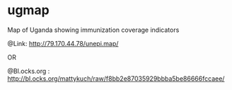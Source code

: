# ugmap
Map of Uganda showing immunization coverage indicators 

@Link: http://79.170.44.78/unepi.map/

OR

@Bl.ocks.org : http://bl.ocks.org/mattykuch/raw/f8bb2e87035929bbba5be86666fccaee/
